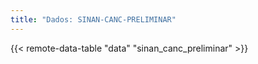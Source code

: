 ```yaml
---
title: "Dados: SINAN-CANC-PRELIMINAR"
---
```


{{< remote-data-table "data" "sinan_canc_preliminar" >}}
